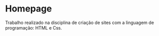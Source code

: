 # Homepage
Trabalho realizado na disciplina de criação de sites com a linguagem de programação: HTML e Css.
